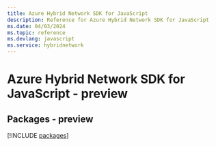 ```yaml
---
title: Azure Hybrid Network SDK for JavaScript
description: Reference for Azure Hybrid Network SDK for JavaScript
ms.date: 04/03/2024
ms.topic: reference
ms.devlang: javascript
ms.service: hybridnetwork
---
```

# Azure Hybrid Network SDK for JavaScript - preview
## Packages - preview
[!INCLUDE [packages](hybrid-network-index.md)]